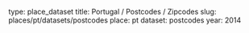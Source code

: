 type: place_dataset
title: Portugal / Postcodes / Zipcodes
slug: places/pt/datasets/postcodes
place: pt
dataset: postcodes
year: 2014
